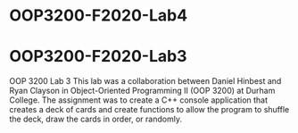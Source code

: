 # OOP3200-F2020-Lab4
# OOP3200-F2020-Lab3
OOP 3200 Lab 3
This lab was a collaboration between Daniel Hinbest and Ryan Clayson in Object-Oriented Programming II (OOP 3200) at Durham College. The assignment was to create a C++ console application that creates a deck of cards and create functions to allow the program to shuffle the deck, draw the cards in order, or randomly.
